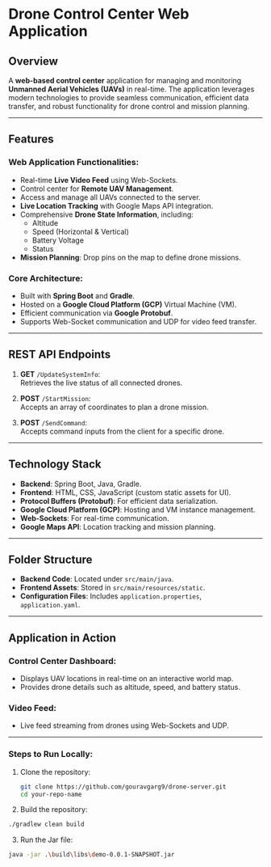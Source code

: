 # Drone Control Center Web Application

## Overview
A **web-based control center** application for managing and monitoring **Unmanned Aerial Vehicles (UAVs)** in real-time. The application leverages modern technologies to provide seamless communication, efficient data transfer, and robust functionality for drone control and mission planning.

---

## Features
### Web Application Functionalities:
- Real-time **Live Video Feed** using Web-Sockets.
- Control center for **Remote UAV Management**.
- Access and manage all UAVs connected to the server.
- **Live Location Tracking** with Google Maps API integration.
- Comprehensive **Drone State Information**, including:
  - Altitude
  - Speed (Horizontal & Vertical)
  - Battery Voltage
  - Status
- **Mission Planning**: Drop pins on the map to define drone missions.

### Core Architecture:
- Built with **Spring Boot** and **Gradle**.
- Hosted on a **Google Cloud Platform (GCP)** Virtual Machine (VM).
- Efficient communication via **Google Protobuf**.
- Supports Web-Socket communication and UDP for video feed transfer.

---

## REST API Endpoints
1. **GET** `/UpdateSystemInfo`:  
   Retrieves the live status of all connected drones.
   
2. **POST** `/StartMission`:  
   Accepts an array of coordinates to plan a drone mission.

3. **POST** `/SendCommand`:  
   Accepts command inputs from the client for a specific drone.

---

## Technology Stack
- **Backend**: Spring Boot, Java, Gradle.
- **Frontend**: HTML, CSS, JavaScript (custom static assets for UI).
- **Protocol Buffers (Protobuf)**: For efficient data serialization.
- **Google Cloud Platform (GCP)**: Hosting and VM instance management.
- **Web-Sockets**: For real-time communication.
- **Google Maps API**: Location tracking and mission planning.

---

## Folder Structure

- **Backend Code**: Located under `src/main/java`.
- **Frontend Assets**: Stored in `src/main/resources/static`.
- **Configuration Files**: Includes `application.properties`, `application.yaml`.

---

## Application in Action
### Control Center Dashboard:
- Displays UAV locations in real-time on an interactive world map.
- Provides drone details such as altitude, speed, and battery status.

### Video Feed:
- Live feed streaming from drones using Web-Sockets and UDP.

---

### Steps to Run Locally:
1. Clone the repository:
   ```bash
   git clone https://github.com/gouravgarg9/drone-server.git
   cd your-repo-name
   ```

2. Build the repository:
  ```bash
  ./gradlew clean build
```

3. Run the Jar file:
  ```bash
  java -jar .\build\libs\demo-0.0.1-SNAPSHOT.jar
  ```
